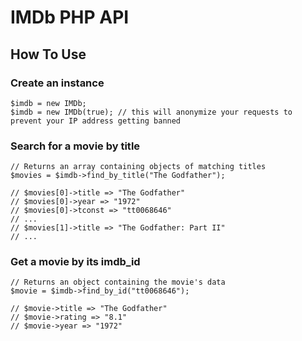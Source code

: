 # IMDb PHP API

## How To Use

### Create an instance

    $imdb = new IMDb;
    $imdb = new IMDb(true);	// this will anonymize your requests to prevent your IP address getting banned


### Search for a movie by title

    // Returns an array containing objects of matching titles
    $movies = $imdb->find_by_title("The Godfather"); 
    
    // $movies[0]->title => "The Godfather"
    // $movies[0]->year => "1972"
    // $movies[0]->tconst => "tt0068646"
    // ... 
    // $movies[1]->title => "The Godfather: Part II"
    // ...

### Get a movie by its imdb_id

    // Returns an object containing the movie's data
    $movie = $imdb->find_by_id("tt0068646");

    // $movie->title => "The Godfather"
    // $movie->rating => "8.1"
    // $movie->year => "1972"
